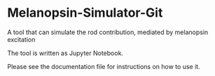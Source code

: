 # Melanopsin-Simulator-Git
A tool that can simulate the rod contribution, mediated by melanopsin excitation

The tool is written as Jupyter Notebook.

Please see the documentation file for instructions on how to use it.
